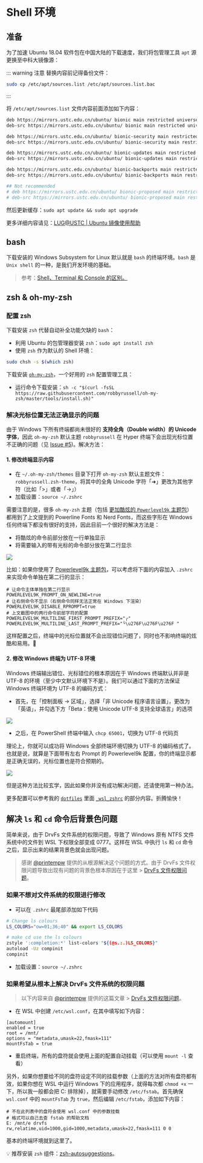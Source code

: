 # Shell 环境

## 准备

为了加速 Ubuntu 18.04 软件包在中国大陆的下载速度，我们将包管理工具 `apt` 源更换至中科大镜像源：

::: warning 注意
替换内容前记得备份文件：

```bash
sudo cp /etc/apt/sources.list /etc/apt/sources.list.bac
```
:::

将 `/etc/apt/sources.list` 文件内容前面添加如下内容：

```bash
deb https://mirrors.ustc.edu.cn/ubuntu/ bionic main restricted universe multiverse
deb-src https://mirrors.ustc.edu.cn/ubuntu/ bionic main restricted universe multiverse

deb https://mirrors.ustc.edu.cn/ubuntu/ bionic-security main restricted universe multiverse
deb-src https://mirrors.ustc.edu.cn/ubuntu/ bionic-security main restricted universe multiverse

deb https://mirrors.ustc.edu.cn/ubuntu/ bionic-updates main restricted universe multiverse
deb-src https://mirrors.ustc.edu.cn/ubuntu/ bionic-updates main restricted universe multiverse

deb https://mirrors.ustc.edu.cn/ubuntu/ bionic-backports main restricted universe multiverse
deb-src https://mirrors.ustc.edu.cn/ubuntu/ bionic-backports main restricted universe multiverse

## Not recommended
# deb https://mirrors.ustc.edu.cn/ubuntu/ bionic-proposed main restricted universe multiverse
# deb-src https://mirrors.ustc.edu.cn/ubuntu/ bionic-proposed main restricted universe multiverse
```

然后更新缓存：`sudo apt update && sudo apt upgrade`

更多详细内容请见：[LUG@USTC | Ubuntu 镜像使用帮助](https://lug.ustc.edu.cn/wiki/mirrors/help/ubuntu)

## bash

下载安装的 Windows Subsystem for Linux 默认就是 `bash` 的终端环境。`bash` 是 `Unix shell` 的一种，是我们开发环境的基础。

> 参考：[Shell、Terminal 和 Console 的区别。](https://unix.stackexchange.com/questions/4126/what-is-the-exact-difference-between-a-terminal-a-shell-a-tty-and-a-con)

## zsh & oh-my-zsh

### 配置 zsh

下载安装 `zsh` 代替自动补全功能欠缺的 `bash`：

- 利用 Ubuntu 的包管理器安装 `zsh`：`sudo apt install zsh`
- 使用 `zsh` 作为默认的 Shell 环境：

```bash
sudo chsh -s $(which zsh)
```

下载安装 [`oh-my-zsh`](https://ohmyz.sh/)，一个好用的 `zsh` 配置管理工具：

- 运行命令下载安装：`sh -c "$(curl -fsSL https://raw.githubusercontent.com/robbyrussell/oh-my-zsh/master/tools/install.sh)"`

### 解决光标位置无法正确显示的问题

由于 Windows 下所有终端都尚未很好的 **支持全角（Double width）的 Unicode 字体**，因此 `oh-my-zsh` 默认主题 `robbyrussell` 在 Hyper 终端下会出现光标位置不正确的问题（见 [Issue #5](https://github.com/spencerwooo/dowww/issues/5))。解决方法：

#### 1. 修改终端显示内容

- 在 `~/.oh-my-zsh/themes` 目录下打开 `oh-my-zsh` 默认主题文件：`robbyrussell.zsh-theme`，将其中的全角 Unicode 字符「➜」更改为其他字符（比如「>」或者「→」）
- 加载设置：`source ~/.zshrc`

需要注意的是，很多 `oh-my-zsh` 主题（包括 [更加酷炫的 `Powerlevel9k` 主题包](https://github.com/bhilburn/powerlevel9k)）都用到了上文提到的 Powerline Fonts 和 Nerd Fonts，而这些字形在 Windows 任何终端下都没有很好的支持，因此目前一个很好的解决方法是：

- 将酷炫的命令前部分放在一行单独显示
- 将需要输入的带有光标的命令部分放在第二行显示

![](https://user-images.githubusercontent.com/32114380/50538113-00a78a00-0ba5-11e9-8a7a-db8d709e8d88.png)

比如：如果你使用了 [Powerlevel9k 主题包](https://github.com/bhilburn/powerlevel9k)，可以考虑将下面的内容加入 `.zshrc` 来实现命令单独在第二行的显示：

```shell
# 让命令主体单独在第二行显示
POWERLEVEL9K_PROMPT_ON_NEWLINE=true
# 让右侧命令不显示（右侧命令同样无法正常在 Windows 下渲染）
POWERLEVEL9K_DISABLE_RPROMPT=true
# 上文截图中的两行命令前部字符的配置
POWERLEVEL9K_MULTILINE_FIRST_PROMPT_PREFIX="╭"
POWERLEVEL9K_MULTILINE_LAST_PROMPT_PREFIX="╰\u276F\u276F\u276F "
```

这样配置之后，终端中的光标位置就不会出现错位问题了，同时也不影响终端的炫酷和易用。🍻

#### 2. 修改 Windows 终端为 UTF-8 环境

Windows 终端输出错位、光标错位的根本原因在于 Windows 终端默认并非是 UTF-8 的环境（至少中文默认环境下不是）。我们可以通过下面的方法保证 Windows 终端环境为 UTF-8 的编码方式：

- 首先，在「控制面板 → 区域」，选择「非 Unicode 程序语言设置」，更改为「英语」，并勾选下方「Beta：使用 Unicode UTF-8 支持全球语言」的选项

![](https://i.loli.net/2019/04/08/5cab126f55e54.png)

- 之后，在 PowerShell 终端中输入 `chcp 65001`，切换为 UTF-8 代码页

理论上，你就可以成功将 Windows 全部终端环境切换为 UTF-8 的编码格式了。也就是说，就算是下面带有左右 Prompt 的 Powerlevel9k 配置，你的终端显示都是正确无误的，光标位置也是符合预期的。

![](https://i.loli.net/2019/04/08/5cab1506db02b.png)

但是这种方法比较玄学，因此如果你并没有成功解决问题，还请使用第一种办法。

更多配置可以参考我的 [`dotfiles`](https://github.com/spencerwooo/dotfiles) 里面 [`_wsl_zshrc`](https://github.com/spencerwooo/dotfiles/blob/master/_wsl_zshrc) 的部分内容。折腾愉快！

## 解决 `ls` 和 `cd` 命令后背景色问题

简单来说，由于 DrvFs 文件系统的权限问题，导致了 Windows 原有 NTFS 文件系统中的文件到 WSL 下权限全部变成 0777。这样在 WSL 中执行 `ls` 和 `cd` 命令之后，显示出来的结果背景色就会出现问题。

> 感谢 [@printempw](https://github.com/printempw) 提供的从根源解决这个问题的方式。由于 DrvFs 文件权限问题导致出现有问题的背景色根本原因在于这里 > [DrvFs 文件权限问题](https://blessing.studio/wsl-guide/#6-6-DrvFs-%E6%96%87%E4%BB%B6%E6%9D%83%E9%99%90%E9%97%AE%E9%A2%98)。

### 如果不想对文件系统的权限进行修改

- 可以在 `.zshrc` 最尾部添加如下代码

```bash
# Change ls colours
LS_COLORS="ow=01;36;40" && export LS_COLORS

# make cd use the ls colours
zstyle ':completion:*' list-colors "${(@s.:.)LS_COLORS}"
autoload -Uz compinit
compinit
```

- 加载设置：`source ~/.zshrc`

### 如果希望从根本上解决 DrvFs 文件系统的权限问题

> 以下内容来自 [@printempw](https://github.com/printempw) 提供的这篇文章 > [DrvFs 文件权限问题](https://blessing.studio/wsl-guide/#6-6-DrvFs-%E6%96%87%E4%BB%B6%E6%9D%83%E9%99%90%E9%97%AE%E9%A2%98)。

- 在 WSL 中创建 `/etc/wsl.conf`，在其中填写如下内容：

```
[automount]
enabled = true
root = /mnt/
options = "metadata,umask=22,fmask=111"
mountFsTab = true
```

- 重启终端，所有的盘符就会使用上面的配置自动挂载（可以使用 `mount -l` 查看）

另外，如果你想要给不同的盘符设定不同的挂载参数（上面的方法对所有盘符都有效，如果你想在 WSL 中运行 Windows 下的应用程序，就得每次都 `chmod +x` 一下，所以我一般都会把 C: 排除掉），就需要手动修改 `/etc/fstab`。首先确保 `wsl.conf` 中的 `mountFsTab` 为 `true`，然后编辑 `/etc/fstab`，添加如下内容：

```
# 不在此列表中的盘符会使用 wsl.conf 中的参数挂载
# 格式可以自己去查 fstab 的帮助文档
E: /mnt/e drvfs rw,relatime,uid=1000,gid=1000,metadata,umask=22,fmask=111 0 0
```

基本的终端环境就到这里了。

💡 推荐安装 `zsh` 组件：[zsh-autosuggestions](https://github.com/zsh-users/zsh-autosuggestions)。
